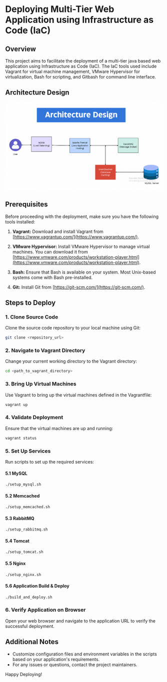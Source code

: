 # Deploying Multi-Tier Web Application using Infrastructure as Code (IaC)

## Overview

This project aims to facilitate the deployment of a multi-tier java based web application using Infrastructure as Code (IaC). The IaC tools used include Vagrant for virtual machine management, VMware Hypervisor for virtualization, Bash for scripting, and Gitbash for command line interface.

## Architecture Design
![Alt Text](architecture.png)


## Prerequisites

Before proceeding with the deployment, make sure you have the following tools installed:

1. **Vagrant:** Download and install Vagrant from [https://www.vagrantup.com/](https://www.vagrantup.com/).

2. **VMware Hypervisor:** Install VMware Hypervisor to manage virtual machines. You can download it from [https://www.vmware.com/products/workstation-player.html](https://www.vmware.com/products/workstation-player.html).

3. **Bash:** Ensure that Bash is available on your system. Most Unix-based systems come with Bash pre-installed.

4. **Git:** Install Git from [https://git-scm.com/](https://git-scm.com/).

## Steps to Deploy

### 1. Clone Source Code

Clone the source code repository to your local machine using Git:

```bash
git clone <repository_url>
```

### 2. Navigate to Vagrant Directory

Change your current working directory to the Vagrant directory:

```bash
cd <path_to_vagrant_directory>
```

### 3. Bring Up Virtual Machines

Use Vagrant to bring up the virtual machines defined in the Vagrantfile:

```bash
vagrant up
```

### 4. Validate Deployment

Ensure that the virtual machines are up and running:

```bash
vagrant status
```

### 5. Set Up Services

Run scripts to set up the required services:

#### 5.1 MySQL

```bash
./setup_mysql.sh
```

#### 5.2 Memcached

```bash
./setup_memcached.sh
```

#### 5.3 RabbitMQ

```bash
./setup_rabbitmq.sh
```

#### 5.4 Tomcat

```bash
./setup_tomcat.sh
```

#### 5.5 Nginx

```bash
./setup_nginx.sh
```

#### 5.6 Application Build & Deploy

```bash
./build_and_deploy.sh
```

### 6. Verify Application on Browser

Open your web browser and navigate to the application URL to verify the successful deployment.

## Additional Notes

- Customize configuration files and environment variables in the scripts based on your application's requirements.
- For any issues or questions, contact the project maintainers.

Happy Deploying!
